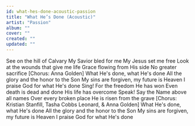 ```yaml
---
id: what-hes-done-acoustic-passion
title: "What He’s Done (Acoustic)"
artist: "Passion"
album: ""
cover: ""
created: ""
updated: ""
---
```


See on the hill of Calvary
My Savior bled for me
My Jesus set me free
Look at the wounds that give me life
Grace flowing from His side
No greater sacrifice
[Chorus: Anna Golden]
What He's done, what He's done
All the glory and the honor to the Son
My sins are forgiven, my future is Heaven
I praise God for what He's done
Sing! For the freedom He has won
Even death is dead and done
His life has overcome
Speak! Say the Name abovе all names
Over evеry broken place
He is risen from the grave
[Chorus: Kristian Stanfill, Tasha Cobbs Leonard, & Anna Golden]
What He's done, what He's done
All the glory and the honor to the Son
My sins are forgiven, my future is Heaven
I praise God for what He's done